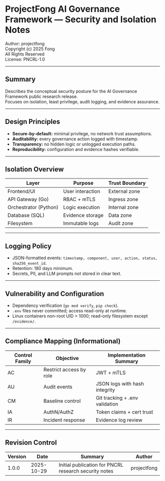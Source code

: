 # ProjectFong AI Governance Framework — Security and Isolation Notes  
Author: projectfong  
Copyright (c) 2025 Fong  
All Rights Reserved  
License: PNCRL-1.0

---

## Summary
Describes the conceptual security posture for the AI Governance Framework public research release.  
Focuses on isolation, least privilege, audit logging, and evidence assurance.

---

## Design Principles
* **Secure-by-default:** minimal privilege, no network trust assumptions.  
* **Auditability:** every governance action logged with timestamp.  
* **Transparency:** no hidden logic or unlogged execution paths.  
* **Reproducibility:** configuration and evidence hashes verifiable.

---

## Isolation Overview
| Layer | Purpose | Trust Boundary |
|-------|----------|----------------|
| Frontend/UI | User interaction | External zone |
| API Gateway (Go) | RBAC + mTLS | Ingress zone |
| Orchestrator (Python) | Logic execution | Internal zone |
| Database (SQL) | Evidence storage | Data zone |
| Filesystem | Immutable logs | Audit zone |

---

## Logging Policy
* JSON-formatted events: `timestamp, component, user, action, status, sha256_event_id`.  
* Retention: 180 days minimum.  
* Secrets, PII, and LLM prompts not stored in clear text.

---

## Vulnerability and Configuration
* Dependency verification (`go mod verify`, `pip check`).  
* `.env` files never committed; access read-only at runtime.  
* Linux containers non-root UID > 1000; read-only filesystem except `/evidence/`.

---

## Compliance Mapping (Informational)
| Control Family | Objective | Implementation Summary |
|----------------|-----------|-------------------------|
| AC | Restrict access by role | JWT + mTLS |
| AU | Audit events | JSON logs with hash integrity |
| CM | Baseline control | Git tracking + .env validation |
| IA | AuthN/AuthZ | Token claims + cert trust |
| IR | Incident response | Evidence log review |

---

## Revision Control
| Version | Date | Summary | Author |
|---------|------|----------|--------|
| 1.0.0 | 2025-10-29 | Initial publication for PNCRL research security notes | projectfong |
